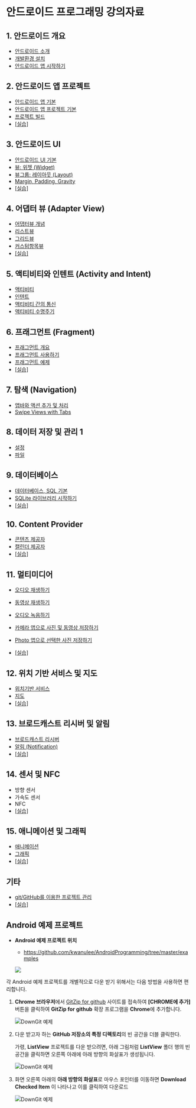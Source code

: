 
# 안드로이드 프로그래밍 강의자료


## 1. 안드로이드 개요

- [안드로이드 소개](http://kwanulee.github.io/AndroidProgramming/intro-android/intro_android.html) 
- [개발환경 설치](http://kwanulee.github.io/AndroidProgramming/intro-android/install_dev_env.html) 
- [안드로이드 앱 시작하기](http://kwanulee.github.io/AndroidProgramming/intro-android/start-android-project.html)   

## 2. 안드로이드 앱 프로젝트
- [안드로이드 앱 기본](http://kwanulee.github.io/AndroidProgramming/android-project/android_app_basic.html)
- [안드로이드 앱 프로젝트 기본](http://kwanulee.github.io/AndroidProgramming/android-project/android_project_basic.html)
- [프로젝트 빌드](http://kwanulee.github.io/AndroidProgramming/android-project/project-build.html)
- [[실습]](http://kwanulee.github.io/AndroidProgramming/android-project/안드로이드_프로젝트_실습.html) 

## 3. 안드로이드 UI
- [안드로이드 UI 기본](http://kwanulee.github.io/AndroidProgramming/android-ui/ui-intro.html)
- [뷰: 위젯 (Widget)](https://kwanulee.github.io/AndroidProgramming/android-ui/ui-widget.html)
- [뷰그룹: 레이아웃 (Layout)](https://kwanulee.github.io/AndroidProgramming/android-ui/ui-layout.html)
- [Margin, Padding, Gravity](https://kwanulee.github.io/AndroidProgramming/android-ui/ui-mpg.html)
- [[실습]](http://kwanulee.github.io/AndroidProgramming/android-ui/안드로이드_UI_실습.html)
 
## 4. 어댑터 뷰 (Adapter View)
- [어댑터뷰 개념](http://kwanulee.github.io/AndroidProgramming/adapter-view/adapterview.html)
- [리스트뷰](http://kwanulee.github.io/AndroidProgramming/adapter-view/listview.html)
- [그리드뷰](http://kwanulee.github.io/AndroidProgramming/adapter-view/gridview.html)
- [커스텀항목뷰](http://kwanulee.github.io/AndroidProgramming/adapter-view/custom-item-view.html)
- [[실습]](http://kwanulee.github.io/AndroidProgramming/adapter-view/adapterview-practice.html)

## 5. 액티비티와 인텐트 (Activity and Intent)
- [액티비티](http://kwanulee.github.io/AndroidProgramming/activity-intent/activity.html) 
- [인텐트](http://kwanulee.github.io/AndroidProgramming/activity-intent/intent.html) 
- [액티비티 간의 통신](http://kwanulee.github.io/AndroidProgramming/activity-intent/activity-communication.html) 
- [액티비티 수명주기](http://kwanulee.github.io/AndroidProgramming/activity-intent/activity-lifecycle.html) 

## 6. 프래그먼트 (Fragment)
- [프래그먼트 개요](http://kwanulee.github.io/AndroidProgramming/fragment/fragment-overview.html) 
- [프래그먼트 사용하기](http://kwanulee.github.io/AndroidProgramming/fragment/fragment-usage.html) 
- [프래그먼트 예제](http://kwanulee.github.io/AndroidProgramming/fragment/fragment-example.html) 
- [[실습]](http://kwanulee.github.io/AndroidProgramming/fragment/fragment-practice.html)

## 7. 탐색 (Navigation)
- [앱바와 액션 추가 및 처리](http://kwanulee.github.io/AndroidProgramming/navigation/actionbar.html)
- [Swipe Views with Tabs](http://kwanulee.github.io/AndroidProgramming/navigation/swiping-views.html)

## 8. 데이터 저장 및 관리 1
- [설정](http://kwanulee.github.io/AndroidProgramming/data-management/sharedpreferences.html) 
- [파일](http://kwanulee.github.io/AndroidProgramming/data-management/file.html) 



## 9. 데이터베이스
- [데이터베이스, SQL 기본](http://kwanulee.github.io/AndroidProgramming/data-management/database_overview.html) 
- [SQLite 라이브러리 시작하기](http://kwanulee.github.io/AndroidProgramming/data-management/sqlite.html) 
- [[실습]](http://kwanulee.github.io/AndroidProgramming/data-management/datamanagement_lab.html)

## 10. Content Provider
- [콘텐츠 제공자](http://kwanulee.github.io/AndroidProgramming/data-management/content-provider.html) 
- [캘린더 제공자](https://developer.android.com/guide/topics/providers/calendar-provider?hl=ko)
-  [[실습]](http://kwanulee.github.io/AndroidProgramming/data-management/sqlite-content-provider-lab.html)

## 11. 멀티미디어
- [오디오 재생하기](http://kwanulee.github.io/AndroidProgramming/multimedia/multimedia.html#1)
- [동영상 재생하기](http://kwanulee.github.io/AndroidProgramming/multimedia/multimedia.html#2)
- [오디오 녹음하기](http://kwanulee.github.io/AndroidProgramming/multimedia/multimedia.html#3)
- [카메라 앱으로 사진 및 동영상 저장하기](http://kwanulee.github.io/AndroidProgramming/multimedia/multimedia.html#4)
- [Photo 앱으로 선택한 사진 저장하기](http://kwanulee.github.io/AndroidProgramming/multimedia/multimedia.html#5)

-  [[실습]](http://kwanulee.github.io/AndroidProgramming/multimedia/multimedia_lab.html)

## 12. 위치 기반 서비스 및 지도
- [위치기반 서비스](http://kwanulee.github.io/AndroidProgramming/location_map/location.html) 
- [지도](http://kwanulee.github.io/AndroidProgramming/location_map/map.html) 
-  [[실습]](http://kwanulee.github.io/AndroidProgramming/location_map/location-map-lab.html)


## 13. 브로드캐스트 리시버 및 알림
- [브로드캐스트 리시버](http://kwanulee.github.io/AndroidProgramming/broadcast_notification/broadcast_receiver.html)
- [알림 (Notification)](http://kwanulee.github.io/AndroidProgramming/broadcast_notification/notification.html)
-  [[실습]](http://kwanulee.github.io/AndroidProgramming/broadcast_notification/broadcast-notification-lab.html)

## 14. 센서 및 NFC
- 방향 센서
- 가속도 센서
- NFC
- [[실습]]()

## 15. 애니메이션 및 그래픽
- [애니메이션](http://kwanulee.github.io/AndroidProgramming/animation-graphics/animation.html) 
- [그래픽](http://kwanulee.github.io/AndroidProgramming/animation-graphics/graphics.html) 
-  [[실습]](http://kwanulee.github.io/AndroidProgramming/animation-graphics/animation_lab.html)


## 기타
- [git/GitHub를 이용한 프로젝트 관리](http://kwanulee.github.io/AndroidProgramming/android-project/git_github.html)
- [[실습]](http://kwanulee.github.io/AndroidProgramming/android-project/git_github_실습.html)

## Android 예제 프로젝트 
- **Android 예제 프로젝트 위치**
	- https://github.com/kwanulee/AndroidProgramming/tree/master/examples

	![](figures/examples.png)


각 Android 예제 프로젝트를 개별적으로 다운 받기 위해서는 다음 방법을 사용하면 편리합니다.

1. **Chrome 브라우저**에서 [GitZip for github](https://chrome.google.com/webstore/detail/gitzip-for-github/ffabmkklhbepgcgfonabamgnfafbdlkn) 사이트를 접속하여 **[CHROME에 추가]** 버튼을 클릭하여 **GitZip for github** 확장 프로그램을 **Chrome**에 추가합니다.

	![DownGit 예제](figures/gitzip-install.png)
	
2. 다운 받고자 하는 **GitHub 저장소의 특정 디렉토리**의 빈 공간을 더블 클릭한다.

	가령, **ListView** 프로젝트를 다운 받으려면, 아래 그림처럼 **ListView** 폴더 행의 빈공간을 클릭하면 오른쪽 아래에 아래 방향의 화살표가 생성됩니다.

	![DownGit 예제](figures/git-folder-download1.png) 

3. 화면 오른쪽 아래의 **아래 방향의 화살표**로 마우스 포인터를 이동하면 **Download Checked Item** 이 나타나고 이를 클릭하여 다운로드

	![DownGit 예제](figures/git-folder-download2.png) 